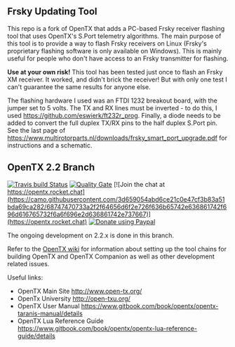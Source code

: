 ## Frsky Updating Tool

This repo is a fork of OpenTX that adds a PC-based Frsky receiver flashing tool that
uses OpenTX's S.Port telemetry algorithms. The main purpose of this tool is to provide
a way to flash Frsky receivers on Linux (Frsky's proprietary flashing software is only
available on Windows). This is mainly useful for people who don't have access to an
Frsky transmitter for flashing.

**Use at your own risk!** This tool has been tested just once to flash an Frsky XM
receiver. It worked, and didn't brick the receiver! But with only one test I can't
guarantee the same results for anyone else.

The flashing hardware I used was an FTDI 1232 breakout board, with the jumper set to 5 volts.
The TX and RX lines must be inverted - to do this, I used https://github.com/eswierk/ft232r_prog.
Finally, a diode needs to be added to convert the full duplex TX/RX pins to the half duplex
S.Port pin. See the last page of https://www.multirotorparts.nl/downloads/frsky_smart_port_upgrade.pdf
for instructions and a schematic.

## OpenTX 2.2 Branch

[![Travis build Status](https://travis-ci.org/opentx/opentx.svg?branch=2.2)](https://travis-ci.org/opentx/opentx)
[![Quality Gate](https://sonarcloud.io/api/badges/gate?key=OpenTX:2.2)](https://sonarcloud.io/dashboard?id=OpenTX:2.2)
[![Join the chat at https://opentx.rocket.chat](https://camo.githubusercontent.com/3d659054abd6ce21c0e47cf3b83a51bda69ca282/68747470733a2f2f64656d6f2e726f636b65742e636861742f696d616765732f6a6f696e2d636861742e737667)](https://opentx.rocket.chat)
[![Donate using Paypal](https://img.shields.io/badge/paypal-donate-yellow.svg)](https://www.paypal.com/cgi-bin/webscr?cmd=_s-xclick&hosted_button_id=DJ9MASSKVW8WN)

The ongoing development on 2.2.x is done in this branch.

Refer to the [OpenTX wiki](https://github.com/opentx/opentx/wiki) for information about setting up the tool chains for building OpenTX and OpenTX Companion as well as other development related issues.

Useful links:
 * OpenTX Main Site http://www.open-tx.org/
 * OpenTx University http://open-txu.org/
 * OpenTX User Manual https://www.gitbook.com/book/opentx/opentx-taranis-manual/details
 * OpenTX Lua Reference Guide https://www.gitbook.com/book/opentx/opentx-lua-reference-guide/details

